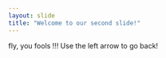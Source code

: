 ```yaml
---
layout: slide
title: "Welcome to our second slide!"
---
```

fly, you fools !!!
Use the left arrow to go back!
